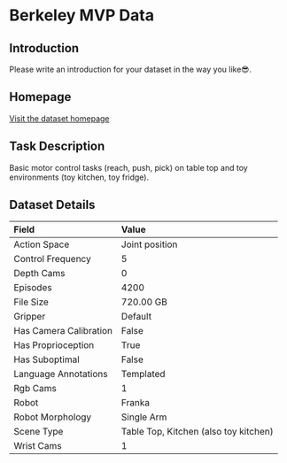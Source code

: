 # Berkeley MVP Data


## Introduction

Please write an introduction for your dataset in the way you like:sunglasses:.


## Homepage

[Visit the dataset homepage](https://arxiv.org/abs/2203.06173)


## Task Description

Basic motor control tasks (reach, push, pick) on table top and toy environments (toy kitchen, toy fridge).


## Dataset Details

| Field                            | Value                    |
|:---------------------------------|:-------------------------|
| Action Space                     | Joint position           |
| Control Frequency                     | 5           |
| Depth Cams                     | 0           |
| Episodes                     | 4200           |
| File Size                     |  720.00 GB           |
| Gripper                     | Default           |
| Has Camera Calibration                     | False           |
| Has Proprioception                     | True           |
| Has Suboptimal                     | False           |
| Language Annotations                     | Templated           |
| Rgb Cams                     | 1           |
| Robot                     | Franka           |
| Robot Morphology                     | Single Arm           |
| Scene Type                     | Table Top, Kitchen (also toy kitchen)           |
| Wrist Cams                     | 1           |


